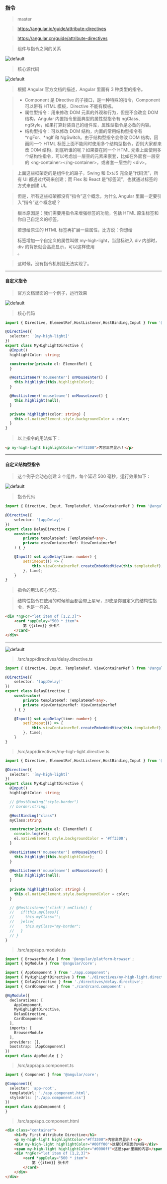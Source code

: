 ### 指令

>master

>https://angular.io/guide/attribute-directives

>https://angular.cn/guide/attribute-directives

>组件与指令之间的关系

![default](https://user-images.githubusercontent.com/30850497/49346149-05257380-f6c9-11e8-830c-698b37fbd2fd.png)

>核心源代码

![default](https://user-images.githubusercontent.com/30850497/49346160-1f5f5180-f6c9-11e8-9df5-a843b259e75b.png)

>根据 Angular 官方文档的描述，Angular 里面有 3 种类型的指令。

> - Component 是 Directive 的子接口，是一种特殊的指令，Component 可以带有 HTML 模板，Directive 不能有模板。
> - 属性型指令：用来修改 DOM 元素的外观和行为，但是不会改变 DOM 结构，Angular 内置指令里面典型的属性型指令有 ngClass、ngStyle，如果打算封装自己的组件库，属性型指令是必备的内容。
> - 结构型指令：可以修改 DOM 结构，内置的常用结构型指令有 *ngFor、*ngIf 和 NgSwitch。由于结构型指令会修改 DOM 结构，因而同一个 HTML 标签上面不能同时使用多个结构型指令，否则大家都来改 DOM 结构，到底听谁的呢？如果要在同一个 HTML 元素上面使用多个结构性指令，可以考虑加一层空的元素来嵌套，比如在外面套一层空的 \<ng-container\>\<\/ng-container\>，或者套一层空的 \<div\>。


>上面这些框架走的是组件化的路子，Swing 和 ExtJS 完全是“代码流”，所有 UI 都通过代码来创建；而 Flex 和 React 是“标签流”，也就通过标签的方式来创建 UI。

>但是，所有这些框架都没有“指令”这个概念，为什么 Angular 里面一定要引入“指令”这个概念呢？

>根本原因是：我们需要用指令来增强标签的功能，包括 HTML 原生标签和你自己自定义的标签。

>若想给原生的 HTML 标签再扩展一些属性，比方说：你想给 <div> 标签增加一个自定义的属性叫做 my-high-light，当鼠标进入 div 内部时，div 的背景就会高亮显示，可以这样使用 <div my-high-light>。

>这时候，没有指令机制就无法实现了。

***

#### 自定义指令

>官方文档里面的一个例子，运行效果

![default](https://user-images.githubusercontent.com/30850497/49346364-1459f080-f6cc-11e8-9242-a25895a86f43.png)

>核心代码
```ts
import { Directive, ElementRef,HostListener,HostBinding,Input } from '@angular/core';

@Directive({
  selector: '[my-high-light]'
})
export class MyHighLightDirective {
  @Input() 
  highlightColor: string;

  constructor(private el: ElementRef) {
  }

  @HostListener('mouseenter') onMouseEnter() {
    this.highlight(this.highlightColor);
  }

  @HostListener('mouseleave') onMouseLeave() {
    this.highlight(null);
  }

  private highlight(color: string) {
    this.el.nativeElement.style.backgroundColor = color;
  }
}
```

>以上指令的用法如下：
```html
<p my-high-light highlightColor="#ff3300">内容高亮显示！</p>
```

***
#### 自定义结构型指令
>这个例子会动态创建 3 个组件，每个延迟 500 毫秒，运行效果如下：

![default](https://user-images.githubusercontent.com/30850497/49346376-42d7cb80-f6cc-11e8-8f93-b277007935ac.png)

>指令代码

```ts
import { Directive, Input, TemplateRef, ViewContainerRef } from '@angular/core';

@Directive({
    selector: '[appDelay]'
})
export class DelayDirective {
    constructor(
        private templateRef: TemplateRef<any>,
        private viewContainerRef: ViewContainerRef
    ) { }

    @Input() set appDelay(time: number) {
        setTimeout(() => {
            this.viewContainerRef.createEmbeddedView(this.templateRef);
        }, time);
    }
}
```

>指令的用法核心代码：

>结构性指令在使用的时候前面都会带上星号，即使是你自定义的结构性指令，也是一样的。

```html
<div *ngFor="let item of [1,2,3]">
    <card *appDelay="500 * item">
        第 {{item}} 张卡片
    </card>
</div>
```

***

![default](https://user-images.githubusercontent.com/30850497/49346461-d78ef900-f6cd-11e8-9364-a3b8647bb768.jpg)

>/src/app/directives/delay.directive.ts

```ts
import { Directive, Input, TemplateRef, ViewContainerRef } from '@angular/core';

@Directive({
    selector: '[appDelay]'
})
export class DelayDirective {
    constructor(
        private templateRef: TemplateRef<any>,
        private viewContainerRef: ViewContainerRef
    ) { }

    @Input() set appDelay(time: number) {
        setTimeout(() => {
            this.viewContainerRef.createEmbeddedView(this.templateRef);
        }, time);
    }
}
```

>/src/app/directives/my-high-light.directive.ts

```ts
import { Directive, ElementRef,HostListener,HostBinding,Input } from '@angular/core';

@Directive({
  selector: '[my-high-light]'
})
export class MyHighLightDirective {
  @Input() 
  highlightColor: string;

  // @HostBinding("style.border")
  // border:string;

  @HostBinding("class")
  myClass:string;

  constructor(private el: ElementRef) {
    console.log(el);
    el.nativeElement.style.backgroundColor = '#ff3300';
  }

  @HostListener('mouseenter') onMouseEnter() {
    this.highlight(this.highlightColor);
  }
  
  @HostListener('mouseleave') onMouseLeave() {
    this.highlight(null);
  }
  
  private highlight(color: string) {
    this.el.nativeElement.style.backgroundColor = color;
  }

  // @HostListener('click') onClick() {
  //   if(this.myClass){
  //     this.myClass="";
  //   }else{
  //     this.myClass="my-border";
  //   }
  // }
}

```

>/src/app/app.module.ts

```ts
import { BrowserModule } from '@angular/platform-browser';
import { NgModule } from '@angular/core';

import { AppComponent } from './app.component';
import { MyHighLightDirective } from './directives/my-high-light.directive';
import { DelayDirective } from './directives/delay.directive';
import { CardComponent } from './card/card.component';

@NgModule({
  declarations: [
    AppComponent,
    MyHighLightDirective,
    DelayDirective,
    CardComponent
  ],
  imports: [
    BrowserModule
  ],
  providers: [],
  bootstrap: [AppComponent]
})
export class AppModule { }

```

>/src/app/app.component.ts

```ts
import { Component } from '@angular/core';

@Component({
  selector: 'app-root',
  templateUrl: './app.component.html',
  styleUrls: ['./app.component.css']
})
export class AppComponent {
}

```

>/src/app/app.component.html

```html
<div class="container">
    <h1>My First Attribute Directive</h1>
    <p my-high-light highlightColor="#ff3300">内容高亮显示！</p>
    <div my-high-light highlightColor="#00ff00">这是DIV里面的内容</div>
    <span my-high-light highlightColor="#0000ff">这是span里面的内容</span>
    <div *ngFor="let item of [1,2,3]">
        <card *appDelay="500 * item">
            第 {{item}} 张卡片
        </card>
    </div>
</div>
```